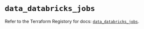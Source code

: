 # `data_databricks_jobs`

Refer to the Terraform Registory for docs: [`data_databricks_jobs`](https://registry.terraform.io/providers/databricks/databricks/1.22.0/docs/data-sources/jobs).
